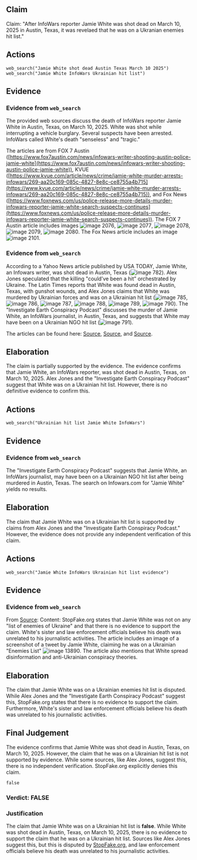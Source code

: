 ## Claim
Claim: "After InfoWars reporter Jamie White was shot dead on March 10, 2025 in Austin, Texas, it was revelaed that he was on a Ukranian enemies hit list."

## Actions
```
web_search("Jamie White shot dead Austin Texas March 10 2025")
web_search("Jamie White InfoWars Ukrainian hit list")
```

## Evidence
### Evidence from `web_search`
The provided web sources discuss the death of InfoWars reporter Jamie White in Austin, Texas, on March 10, 2025. White was shot while interrupting a vehicle burglary. Several suspects have been arrested. InfoWars called White's death "senseless" and "tragic."

The articles are from FOX 7 Austin ([https://www.fox7austin.com/news/infowars-writer-shooting-austin-police-jamie-white](https://www.fox7austin.com/news/infowars-writer-shooting-austin-police-jamie-white)), KVUE ([https://www.kvue.com/article/news/crime/jamie-white-murder-arrests-infowars/269-aa20c169-085c-4827-8e8c-ce8755a4b715](https://www.kvue.com/article/news/crime/jamie-white-murder-arrests-infowars/269-aa20c169-085c-4827-8e8c-ce8755a4b715)), and Fox News ([https://www.foxnews.com/us/police-release-more-details-murder-infowars-reporter-jamie-white-search-suspects-continues](https://www.foxnews.com/us/police-release-more-details-murder-infowars-reporter-jamie-white-search-suspects-continues)). The FOX 7 Austin article includes images ![image 2076](media/2025-08-07_19-38-1754595496-635907.jpg), ![image 2077](media/2025-08-07_19-38-1754595498-111811.jpg), ![image 2078](media/2025-08-07_19-38-1754595498-533345.jpg), ![image 2079](media/2025-08-07_19-38-1754595498-676955.jpg), ![image 2080](media/2025-08-07_19-38-1754595498-931090.jpg). The Fox News article includes an image ![image 2101](media/2025-08-07_19-38-1754595516-072307.jpg).


### Evidence from `web_search`
According to a Yahoo News article published by USA TODAY, Jamie White, an Infowars writer, was shot dead in Austin, Texas (![image 782](media/2025-08-06_17-59-1754503177-996984.jpg)). Alex Jones speculated that the killing "could’ve been a hit” orchestrated by Ukraine. The Latin Times reports that White was found dead in Austin, Texas, with gunshot wounds, and Alex Jones claims that White was murdered by Ukrainian forces and was on a Ukrainian hit list (![image 785](media/2025-08-06_17-59-1754503188-956198.jpg), ![image 786](media/2025-08-06_17-59-1754503190-740208.jpg), ![image 787](media/2025-08-06_17-59-1754503190-949260.jpg), ![image 788](media/2025-08-06_17-59-1754503191-174899.jpg), ![image 789](media/2025-08-06_17-59-1754503191-415567.jpg), ![image 790](media/2025-08-06_17-59-1754503191-658687.jpg)). The "Investigate Earth Conspiracy Podcast" discusses the murder of Jamie White, an InfoWars journalist, in Austin, Texas, and suggests that White may have been on a Ukrainian NGO hit list (![image 791](media/2025-08-06_17-59-1754503192-610125.jpg)).

The articles can be found here: [Source](https://www.yahoo.com/news/alex-jones-blames-globalists-infowars-182655321.html), [Source](https://www.latintimes.com/infowars-reporter-assassinated-ukraine-outside-his-home-conspiracy-theorists-claim-578436), and [Source](https://open.spotify.com/episode/68lCuEsLtFn17oEIQBQGEk).


## Elaboration
The claim is partially supported by the evidence. The evidence confirms that Jamie White, an InfoWars reporter, was shot dead in Austin, Texas, on March 10, 2025. Alex Jones and the "Investigate Earth Conspiracy Podcast" suggest that White was on a Ukrainian hit list. However, there is no definitive evidence to confirm this.


## Actions
```
web_search("Ukrainian hit list Jamie White InfoWars")
```

## Evidence
### Evidence from `web_search`
The "Investigate Earth Conspiracy Podcast" suggests that Jamie White, an InfoWars journalist, may have been on a Ukrainian NGO hit list after being murdered in Austin, Texas. The search on Infowars.com for "Jamie White" yields no results.


## Elaboration
The claim that Jamie White was on a Ukrainian hit list is supported by claims from Alex Jones and the "Investigate Earth Conspiracy Podcast." However, the evidence does not provide any independent verification of this claim.


## Actions
```
web_search("Jamie White InfoWars Ukrainian hit list evidence")
```

## Evidence
### Evidence from `web_search`
From [Source](https://www.stopfake.org/en/fake-infowars-journalist-murdered-shortly-after-ukraine-put-him-on-their-kill-list/): 
Content: StopFake.org states that Jamie White was not on any "list of enemies of Ukraine" and that there is no evidence to support the claim. White's sister and law enforcement officials believe his death was unrelated to his journalistic activities. The article includes an image of a screenshot of a tweet by Jamie White, claiming he was on a Ukrainian "Enemies List" ![image 13890](media/2025-08-31_19-57-1756670229-743328.jpg). The article also mentions that White spread disinformation and anti-Ukrainian conspiracy theories.


## Elaboration
The claim that Jamie White was on a Ukrainian enemies hit list is disputed. While Alex Jones and the "Investigate Earth Conspiracy Podcast" suggest this, StopFake.org states that there is no evidence to support the claim. Furthermore, White's sister and law enforcement officials believe his death was unrelated to his journalistic activities.


## Final Judgement
The evidence confirms that Jamie White was shot dead in Austin, Texas, on March 10, 2025. However, the claim that he was on a Ukrainian hit list is not supported by evidence. While some sources, like Alex Jones, suggest this, there is no independent verification. StopFake.org explicitly denies this claim.

`false`


### Verdict: FALSE

### Justification
The claim that Jamie White was on a Ukrainian hit list is **false**. While White was shot dead in Austin, Texas, on March 10, 2025, there is no evidence to support the claim that he was on a Ukrainian hit list. Sources like Alex Jones suggest this, but this is disputed by [StopFake.org](https://www.stopfake.org/en/fake-infowars-journalist-murdered-shortly-after-ukraine-put-him-on-their-kill-list/), and law enforcement officials believe his death was unrelated to his journalistic activities.
